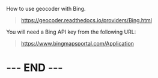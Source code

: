 
How to use geocoder with Bing.

>  <https://geocoder.readthedocs.io/providers/Bing.html>

You will need a Bing API key from the following URL:

>  <https://www.bingmapsportal.com/Application>


# --- END --- #

